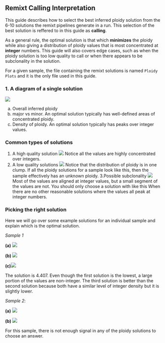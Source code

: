 ## Remixt Calling Interpretation
This guide describes how to select the best inferred ploidy solution from the 6-10 solutions the remixt pipelines generate in a run. 
This selection of the best solution is reffered to in this guide as **calling**.


As a general rule, the optimal solution is that which **minimizes** the ploidy while also giving a distribution of ploidy values that is most concentrated at **integer** numbers. 
This guide will also covers edge cases, such as when the ploidy solution is too low quality to call  or when there appears to be subclonality in the solution.

For a given sample, the file containing the remixt solutions is named `Ploidy Plots` and it is the only file used in this guide. 

### 1. A diagram of a single solution
![](images/image_1.png)
<ol type="a">
  <li>Overall inferred ploidy</li>
  <li>major vs minor. An optimal solution typically has well-defined areas of concentrated ploidy.</li>
  <li>Density of ploidy. An optimal solution typically has peaks over integer values.</li>
</ol>

### Common types of solutions
1. A high quality solution
   ![](images/image_2.png)
Notice all the values are highly concentrated over integers.
2. A low quality solutions
   ![](images/image_3.png)
Notice that the distribution of ploidy is in one clump. If all the ploidy solutions for a sample look like this, then the sample effectively has an unknown ploidy.
3.Possible subclonality
      ![](images/image_4.png)
Most of the values are aligned at integer values, but a small segment of the values are not. You should only choose a solution with like this
When there are no other reasonable solutions where the values all peak at integer numbers.

### Picking the right solution
Here we will go over some example solutions for an individual sample and explain which is the optimal solution.

*Sample 1*

**(a)** [![](images/image_5.png)]()  

**(b)** [![](images/image_6.png)]() 

**(c)**[![](images/image_6.5.png)]() 

The solution is 4.407. Even though the first solution is the lowest, a large portion of the values are non-integer. The third solution is better than the second solution because both have a similar level of integer density but it is slightly lower.

*Sample 2*:

**(a)** [![](images/image_7.png)]()  

**(b)** [![](images/image_8.png)]() 


For this sample, there is not enough signal in any of the ploidy solutions to choose an answer.  


